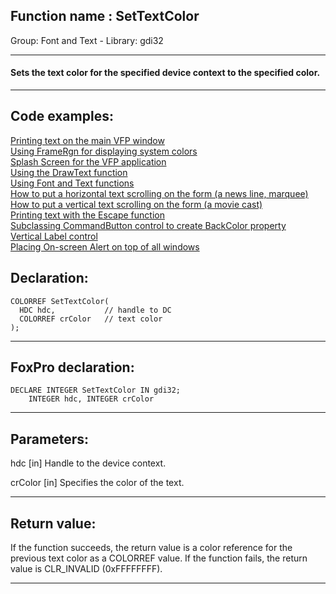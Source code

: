 
## Function name : SetTextColor
Group: Font and Text - Library: gdi32    
***  


#### Sets the text color for the specified device context to the specified color.
***  


## Code examples:
[Printing text on the main VFP window](../../samples/sample_035.md)  
[Using FrameRgn for displaying system colors](../../samples/sample_125.md)  
[Splash Screen for the VFP application](../../samples/sample_294.md)  
[Using the DrawText function](../../samples/sample_303.md)  
[Using Font and Text functions](../../samples/sample_304.md)  
[How to put a horizontal text scrolling on the form (a news line, marquee)](../../samples/sample_352.md)  
[How to put a vertical text scrolling on the form (a movie cast)](../../samples/sample_354.md)  
[Printing text with the Escape function](../../samples/sample_357.md)  
[Subclassing CommandButton control to create BackColor property](../../samples/sample_392.md)  
[Vertical Label control](../../samples/sample_398.md)  
[Placing On-screen Alert on top of all windows](../../samples/sample_504.md)  

## Declaration:
```foxpro  
COLORREF SetTextColor(
  HDC hdc,           // handle to DC
  COLORREF crColor   // text color
);  
```  
***  


## FoxPro declaration:
```foxpro  
DECLARE INTEGER SetTextColor IN gdi32;
	INTEGER hdc, INTEGER crColor  
```  
***  


## Parameters:
hdc 
[in] Handle to the device context. 

crColor 
[in] Specifies the color of the text.  
***  


## Return value:
If the function succeeds, the return value is a color reference for the previous text color as a COLORREF value. If the function fails, the return value is CLR_INVALID (0xFFFFFFFF). 
  
***  

